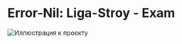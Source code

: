 # Error-Nil: Liga-Stroy - Exam

![Иллюстрация к проекту](https://api.webdmitriev.com/wp-content/uploads/2024/08/Liga-Stroy-Exam-01.jpg)
